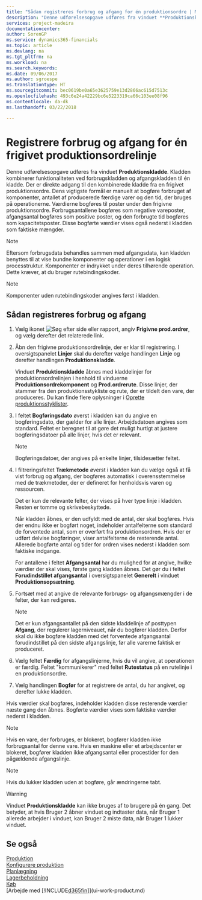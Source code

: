 ```yaml
---
title: "Sådan registreres forbrug og afgang for én produktionsordre | Microsoft Docs"
description: "Denne udførelsesopgave udføres fra vinduet **Produktionskladde**. Kladden kombinerer funktionaliteten ved forbrugskladden og afgangskladden til én kladde. Der er direkte adgang til den kombinerede kladde fra en frigivet produktionsordre. Dens vigtigste formål er manuelt at bogføre forbruget af komponenter, antallet af producerede færdige varer og den tid, der bruges på operationerne."
services: project-madeira
documentationcenter: 
author: SorenGP
ms.service: dynamics365-financials
ms.topic: article
ms.devlang: na
ms.tgt_pltfrm: na
ms.workload: na
ms.search.keywords: 
ms.date: 09/06/2017
ms.author: sgroespe
ms.translationtype: HT
ms.sourcegitcommit: bec0619be0a65e3625759e13d2866ac615d7513c
ms.openlocfilehash: 493c6e24a42229bc6e5223319ca66c103ee08f96
ms.contentlocale: da-dk
ms.lasthandoff: 03/22/2018

---
```

# <a name="register-consumption-and-output-for-one-released-production-order-line"></a>Registrere forbrug og afgang for én frigivet produktionsordrelinje
Denne udførelsesopgave udføres fra vinduet **Produktionskladde**. Kladden kombinerer funktionaliteten ved forbrugskladden og afgangskladden til én kladde. Der er direkte adgang til den kombinerede kladde fra en frigivet produktionsordre. Dens vigtigste formål er manuelt at bogføre forbruget af komponenter, antallet af producerede færdige varer og den tid, der bruges på operationerne. Værdierne bogføres til poster under den frigivne produktionsordre. Forbrugsantallene bogføres som negative vareposter, afgangsantal bogføres som positive poster, og den forbrugte tid bogføres som kapacitetsposter. Disse bogførte værdier vises også nederst i kladden som faktiske mængder.  

> [!NOTE]  
>  Eftersom forbrugsdata behandles sammen med afgangsdata, kan kladden benyttes til at vise bundne komponenter og operationer i en logisk processtruktur. Komponenter er indrykket under deres tilhørende operation. Dette kræver, at du bruger rutebindingskoder.  

> [!NOTE]  
>  Komponenter uden rutebindingskoder angives først i kladden.  

## <a name="to-register-consumption-and-output"></a>Sådan registreres forbrug og afgang  
1.  Vælg ikonet ![Søg efter side eller rapport](media/ui-search/search_small.png "Ikonet Søg efter side eller rapport"), angiv **Frigivne prod.ordrer**, og vælg derefter det relaterede link.  
2.  Åbn den frigivne produktionsordrelinje, der er klar til registrering. I oversigtspanelet **Linjer** skal du derefter vælge handlingen **Linje** og derefter handlingen **Produktionskladde**.  

    Vinduet **Produktionskladde** åbnes med kladdelinjer for produktionsordrelinjen i henhold til vinduerne **Produktionsordrekomponent** og **Prod.ordrerute**. Disse linjer, der stammer fra den produktionsstykliste og rute, der er tildelt den vare, der produceres. Du kan finde flere oplysninger i [Oprette produktionsstyklister](production-how-to-create-routings.md).  

3.  I feltet **Bogføringsdato** øverst i kladden kan du angive en bogføringsdato, der gælder for alle linjer. Arbejdsdatoen angives som standard. Feltet er beregnet til at gøre det muligt hurtigt at justere bogføringsdatoer på alle linjer, hvis det er relevant.  

    > [!NOTE]  
    >  Bogføringsdatoer, der angives på enkelte linjer, tilsidesætter feltet.  

4.  I filtreringsfeltet **Trækmetode** øverst i kladden kan du vælge også at få vist forbrug og afgang, der bogføres automatisk i overensstemmelse med de trækmetoder, der er defineret for henholdsvis varen og ressourcen.  

    Det er kun de relevante felter, der vises på hver type linje i kladden. Resten er tomme og skrivebeskyttede.  

    Når kladden åbnes, er den udfyldt med de antal, der skal bogføres. Hvis der endnu ikke er bogført noget, indeholder antalfelterne som standard de forventede antal, som er overført fra produktionsordren. Hvis der er udført delvise bogføringer, viser antalfelterne de resterende antal. Allerede bogførte antal og tider for ordren vises nederst i kladden som faktiske indgange.  

    For antallene i feltet **Afgangsantal** har du mulighed for at angive, hvilke værdier der skal vises, første gang kladden åbnes. Det gør du i feltet **Forudindstillet afgangsantal** i oversigtspanelet **Generelt** i vinduet **Produktionsopsætning**. 

5.  Fortsæt med at angive de relevante forbrugs- og afgangsmængder i de felter, der kan redigeres.  

    > [!NOTE]  
    >  Det er kun afgangsantallet på den sidste kladdelinje af posttypen **Afgang**, der regulerer lagerniveauet, når du bogfører kladden. Derfor skal du ikke bogføre kladden med det forventede afgangsantal forudindstillet på den sidste afgangslinje, før alle varerne faktisk er produceret.  

6.  Vælg feltet **Færdig** for afgangslinjerne, hvis du vil angive, at operationen er færdig. Feltet "kommunikerer" med feltet **Rutestatus** på en rutelinje i en produktionsordre.  
7.  Vælg handlingen **Bogfør** for at registrere de antal, du har angivet, og derefter lukke kladden.  

Hvis værdier skal bogføres, indeholder kladden disse resterende værdier næste gang den åbnes. Bogførte værdier vises som faktiske værdier nederst i kladden.  

> [!NOTE]  
>   Hvis en vare, der forbruges, er blokeret, bogfører kladden ikke forbrugsantal for denne vare. Hvis en maskine eller et arbejdscenter er blokeret, bogfører kladden ikke afgangsantal eller procestider for den pågældende afgangslinje.  

> [!NOTE]  
>  Hvis du lukker kladden uden at bogføre, går ændringerne tabt.  

> [!WARNING]  
>  Vinduet **Produktionskladde** kan ikke bruges af to brugere på én gang. Det betyder, at hvis Bruger 2 åbner vinduet og indtaster data, når Bruger 1 allerede arbejder i vinduet, kan Bruger 2 miste data, når Bruger 1 lukker vinduet.  

## <a name="see-also"></a>Se også  
[Produktion](production-manage-manufacturing.md)    
[Konfigurere produktion](production-configure-production-processes.md)  
[Planlægning](production-planning.md)      
[Lagerbeholdning](inventory-manage-inventory.md)  
[Køb](purchasing-manage-purchasing.md)  
[Arbejde med [!INCLUDE[d365fin](includes/d365fin_md.md)]](ui-work-product.md)

